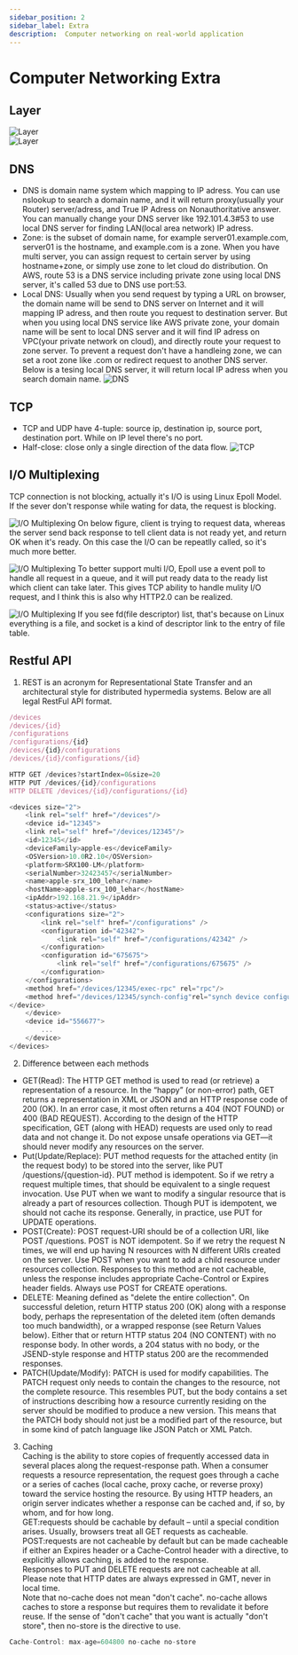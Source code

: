 ```yaml
---
sidebar_position: 2
sidebar_label: Extra
description:  Computer networking on real-world application
---
```


# Computer Networking Extra

## Layer
![Layer](../images/osi.png)  
![Layer](../images/ARPANET.png)

## DNS
- DNS is domain name system which mapping to IP adress. You can use nslookup to search a domain name, and it will return proxy(usually your Router) server/adress, and True IP Adress on Nonauthoritative answer. You can manually change your DNS server like 192.101.4.3#53 to use local DNS server for finding LAN(local area network) IP adress.
- Zone: is the subset of domain name, for example server01.example.com, server01 is the hostname, and example.com is a zone. When you have multi server, you can assign request to certain server by using hostname+zone, or simply use zone to let cloud do distribution. On AWS, route 53 is a DNS service including private zone using local DNS server, it's called 53 due to DNS use port:53. 
- Local DNS: Usually when you send request by typing a URL on browser, the domain name will be send to DNS server on Internet and it will mapping IP adress, and then route you request to destination server. But when you using local DNS service like AWS private zone, your domain name will be sent to local DNS server and it will find IP adress on VPC(your private network on cloud), and directly route your request to zone server. To prevent a request don't have a handleing zone, we can set a root zone like .com or redirect request to another DNS server.  
Below is a tesing local DNS server, it will return local IP adress when you search domain name.
![DNS](../images/dns.png)

## TCP
- TCP and UDP have 4-tuple: source ip, destination ip, source port, destination port. While on IP level there's no port.
- Half-close: close only a single direction of the data flow.
![TCP](../images/tcp.svg)  

## I/O Multiplexing
TCP connection is not blocking, actually it's I/O is using Linux Epoll Model.   
If the sever don't response while wating for data, the request is blocking.   

![I/O Multiplexing](../images/io1.svg) 
On below figure, client is trying to request data, whereas the server send back response to tell client data is not ready yet, and return OK when it's ready. On this case the I/O can be repeatlly called, so it's much more better. 

![I/O Multiplexing](../images/io2.svg) 
To better support multi I/O, Epoll use a event poll to handle all request in a queue, and it will put ready data to the ready list which client can take later. This gives TCP ability to handle mulity I/O request, and I think this is also why HTTP2.0 can be realized.

![I/O Multiplexing](../images/io3.svg) 
If you see fd(file descriptor) list, that's because on Linux everything is a file, and socket is a kind of descriptor link to the entry of file table.

## Restful API
1. REST is an acronym for Representational State Transfer and an architectural style for distributed hypermedia systems. Below are all legal RestFul API format.
```js
/devices
/devices/{id}
/configurations
/configurations/{id}
/devices/{id}/configurations
/devices/{id}/configurations/{id}
```
```js
HTTP GET /devices?startIndex=0&size=20
HTTP PUT /devices/{id}/configurations
HTTP DELETE /devices/{id}/configurations/{id}
```
```js
<devices size="2">
	<link rel="self" href="/devices"/>
	<device id="12345">
	<link rel="self" href="/devices/12345"/>
	<id>12345</id>
	<deviceFamily>apple-es</deviceFamily>
	<OSVersion>10.0R2.10</OSVersion>
	<platform>SRX100-LM</platform>
	<serialNumber>32423457</serialNumber>
	<name>apple-srx_100_lehar</name>
	<hostName>apple-srx_100_lehar</hostName>
	<ipAddr>192.168.21.9</ipAddr>
	<status>active</status>
	<configurations size="2">
		<link rel="self" href="/configurations" />
		<configuration id="42342">
			<link rel="self" href="/configurations/42342" />
		</configuration>
		<configuration id="675675">
			<link rel="self" href="/configurations/675675" />
		</configuration>
	</configurations>
	<method href="/devices/12345/exec-rpc" rel="rpc"/>
	<method href="/devices/12345/synch-config"rel="synch device configuration"/>
</device>
	</device>
	<device id="556677">
		...
	</device>
</devices>
```
2. Difference between each methods  
- GET(Read): The HTTP GET method is used to read (or retrieve) a representation of a resource. In the “happy” (or non-error) path, GET returns a representation in XML or JSON and an HTTP response code of 200 (OK). In an error case, it most often returns a 404 (NOT FOUND) or 400 (BAD REQUEST). According to the design of the HTTP specification, GET (along with HEAD) requests are used only to read data and not change it. 
Do not expose unsafe operations via GET—it should never modify any resources on the server.
- Put(Update/Replace): PUT method requests for the attached entity (in the request body) to be stored into the server, like PUT /questions/{question-id}. PUT method is idempotent. So if we retry a request multiple times, that should be equivalent to a single request invocation. Use PUT when we want to modify a singular resource that is already a part of resources collection. Though PUT is idempotent, we should not cache its response. Generally, in practice, use PUT for UPDATE operations.
- POST(Create): POST request-URI should be of a collection URI, like POST /questions. POST is NOT idempotent. So if we retry the request N times, we will end up having N resources with N different URIs created on the server. Use POST when you want to add a child resource under resources collection. Responses to this method are not cacheable, unless the response includes appropriate Cache-Control or Expires header fields. Always use POST for CREATE operations.
- DELETE: Meaning defined as "delete the entire collection". On successful deletion, return HTTP status 200 (OK) along with a response body, perhaps the representation of the deleted item (often demands too much bandwidth), or a wrapped response (see Return Values below). Either that or return HTTP status 204 (NO CONTENT) with no response body. In other words, a 204 status with no body, or the JSEND-style response and HTTP status 200 are the recommended responses.
- PATCH(Update/Modify): PATCH is used for modify capabilities. The PATCH request only needs to contain the changes to the resource, not the complete resource. This resembles PUT, but the body contains a set of instructions describing how a resource currently residing on the server should be modified to produce a new version. This means that the PATCH body should not just be a modified part of the resource, but in some kind of patch language like JSON Patch or XML Patch.

3. Caching  
Caching is the ability to store copies of frequently accessed data in several places along the request-response path. When a consumer requests a resource representation, the request goes through a cache or a series of caches (local cache, proxy cache, or reverse proxy) toward the service hosting the resource. By using HTTP headers, an origin server indicates whether a response can be cached and, if so, by whom, and for how long.  
GET:requests should be cachable by default – until a special condition arises. Usually, browsers treat all GET requests as cacheable.  
POST:requests are not cacheable by default but can be made cacheable if either an Expires header or a Cache-Control header with a directive, to explicitly allows caching, is added to the response.  
Responses to PUT and DELETE requests are not cacheable at all.  
Please note that HTTP dates are always expressed in GMT, never in local time.  
Note that no-cache does not mean "don't cache". no-cache allows caches to store a response but requires them to revalidate it before reuse. If the sense of "don't cache" that you want is actually "don't store", then no-store is the directive to use.
```js
Cache-Control: max-age=604800 no-cache no-store
```